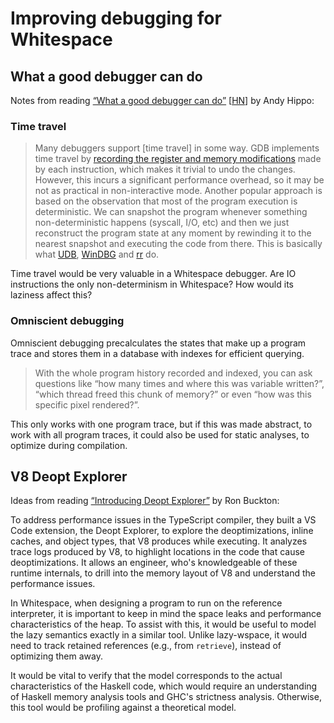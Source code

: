 # Improving debugging for Whitespace

## What a good debugger can do

Notes from reading [“What a good debugger can do”](https://werat.dev/blog/what-a-good-debugger-can-do/)
[[HN](https://news.ycombinator.com/item?id=35092998)] by Andy Hippo:

### Time travel

> Many debuggers support \[time travel] in some way. GDB implements time travel
> by [recording the register and memory modifications](https://stackoverflow.com/questions/1470434/how-does-reverse-debugging-work)
> made by each instruction, which makes it trivial to undo the changes. However,
> this incurs a significant performance overhead, so it may be not as practical
> in non-interactive mode. Another popular approach is based on the observation
> that most of the program execution is deterministic. We can snapshot the
> program whenever something non-deterministic happens (syscall, I/O, etc) and
> then we just reconstruct the program state at any moment by rewinding it to
> the nearest snapshot and executing the code from there. This is basically what
> [UDB](https://undo.io/solutions/products/udb/), [WinDBG](https://msrc.microsoft.com/blog/2019/05/time-travel-debugging-its-a-blast-from-the-past/)
> and [rr](https://rr-project.org/) do.

Time travel would be very valuable in a Whitespace debugger. Are IO instructions
the only non-determinism in Whitespace? How would its laziness affect this?

### Omniscient debugging

Omniscient debugging precalculates the states that make up a program trace and
stores them in a database with indexes for efficient querying.

> With the whole program history recorded and indexed, you can ask questions
> like “how many times and where this was variable written?”, “which thread
> freed this chunk of memory?” or even “how was this specific pixel rendered?”.

This only works with one program trace, but if this was made abstract, to work
with all program traces, it could also be used for static analyses, to optimize
during compilation.

## V8 Deopt Explorer

Ideas from reading [“Introducing Deopt Explorer”](https://devblogs.microsoft.com/typescript/introducing-deopt-explorer/)
by Ron Buckton:

To address performance issues in the TypeScript compiler, they built a VS Code
extension, the Deopt Explorer, to explore the deoptimizations, inline caches,
and object types, that V8 produces while executing. It analyzes trace logs
produced by V8, to highlight locations in the code that cause deoptimizations.
It allows an engineer, who's knowledgeable of these runtime internals, to drill
into the memory layout of V8 and understand the performance issues.

In Whitespace, when designing a program to run on the reference interpreter, it
is important to keep in mind the space leaks and performance characteristics of
the heap. To assist with this, it would be useful to model the lazy semantics
exactly in a similar tool. Unlike lazy-wspace, it would need to track retained
references (e.g., from `retrieve`), instead of optimizing them away.

It would be vital to verify that the model corresponds to the actual
characteristics of the Haskell code, which would require an understanding of
Haskell memory analysis tools and GHC's strictness analysis. Otherwise, this
tool would be profiling against a theoretical model.
